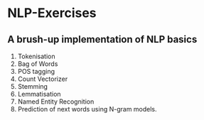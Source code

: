 # NLP-Exercises

## A brush-up implementation of NLP basics
1. Tokenisation
2. Bag of Words
3. POS tagging
4. Count Vectorizer
5. Stemming
6. Lemmatisation
7. Named Entity Recognition
8. Prediction of next words using N-gram models.
